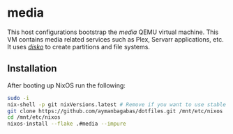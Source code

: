 # media

This host configurations bootstrap the _media_ QEMU virtual machine. This VM contains media related services such as Plex, Servarr applications, etc. It uses [_disko_](https://github.com/nix-community/disko) to create partitions and file systems.

## Installation

After booting up NixOS run the following:

```sh
sudo -i
nix-shell -p git nixVersions.latest # Remove if you want to use stable instead
git clone https://github.com/aymanbagabas/dotfiles.git /mnt/etc/nixos
cd /mnt/etc/nixos
nixos-install --flake .#media --impure
```
